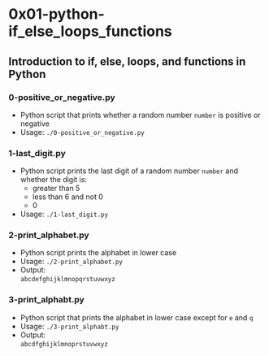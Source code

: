 # 0x01-python-if_else_loops_functions

## Introduction to if, else, loops, and functions in Python

### 0-positive_or_negative.py
* Python script that prints whether a random number `number` is positive or negative
* Usage: `./0-positive_or_negative.py`

### 1-last_digit.py
* Python script prints the last digit of a random number `number` and whether the digit is:
  * greater than 5
  * less than 6 and not 0
  * 0
* Usage: `./1-last_digit.py`

### 2-print_alphabet.py
* Python script prints the alphabet in lower case
* Usage: `./2-print_alphabet.py`
* Output:\
`abcdefghijklmnopqrstuvwxyz`

### 3-print_alphabt.py
* Python script that prints the alphabet in lower case except for `e` and `q`
* Usage: `./3-print_alphabt.py`
* Output:\
`abcdfghijklmnoprstuvwxyz`
